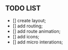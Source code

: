 ## TODO LIST

- [] create layout;
- [] add routing;
- [] add route animation;
- [] add icons;
- [] add micro interations;